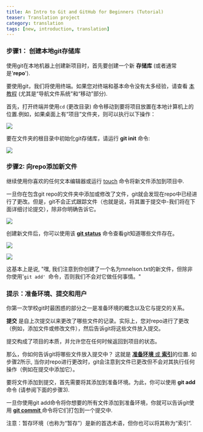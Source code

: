 ```yaml
---
title: An Intro to Git and GitHub for Beginners (Tutorial)
teaser: Translation project 
category: translation
tags: [new, introduction, translation]
---
```


### 步骤1： 创建本地git存储库 

使用git在本地机器上创建新项目时，首先要创建一个新 **存储库** (或者通常是'**repo**'). 

要使用git，我们将使用终端。如果您对终端和基本命令没有太多经验，请查看 [本教程](http://mac.appstorm.net/how-to/utilities-how-to/how-to-use-terminal-the-basics/) (尤其是“导航文件系统”和“移动”部分).

首先，打开终端并使用`cd` (更改目录) 命令移动到要将项目放置在本地计算机上的位置.例如，如果桌面上有“项目”文件夹，则可以执行以下操作：

![](https://wx4.sinaimg.cn/mw1024/007awXQDly1ga2z7mcgxrj30ky08vwel.jpg)

要在文件夹的根目录中初始化git存储库，请运行 **git init** 命令: 

![](https://wx1.sinaimg.cn/mw1024/007awXQDly1ga2z7mzf4vj30ki081aa4.jpg)

### 步骤2: 向repo添加新文件

继续使用你喜欢的任何文本编辑器或运行 [touch](http://linux.die.net/man/1/touch) 命令将新文件添加到项目中.

一旦你在包含git repo的文件夹中添加或修改了文件，git就会发现在repo中已经进行了更改。但是，git不会正式跟踪文件（也就是说，将其置于提交中-我们将在下面详细讨论提交），除非你明确告诉它。

![](https://wx4.sinaimg.cn/mw1024/007awXQDly1ga2z7ngmphj30k808kgln.jpg)

创建新文件后，你可以使用该 [**git status**](http://git-scm.com/docs/git-status) 命令查看git知道哪些文件存在。 

![](https://wx1.sinaimg.cn/mw1024/007awXQDly1ga2z7nnvulj30k1082jrf.jpg)

![](https://wx1.sinaimg.cn/mw1024/007awXQDly1ga2z7l4zmvj30jy08ajrf.jpg)

这基本上是说, "嘿, 我们注意到你创建了一个名为mnelson.txt的新文件，但除非你使用'`git add' `命令，否则我们不会对它做任何事情。" 

### 提示：准备环境、提交和用户

你第一次学校git时最困惑的部分之一是准备环境的概念以及它与提交的关系。

**提交** 是自上次提交以来更改了哪些文件的记录。实际上，您对repo进行了更改（例如，添加文件或修改文件），然后告诉git将这些文件放入提交。

提交构成了项目的本质，并允许您在任何时候返回到项目的状态。

那么，你如何告诉git将哪些文件放入提交中？ 这就是 [**准备环境** 或 **索引**](https://git-scm.com/book/en/v2/Getting-Started-Git-Basics)的位置. 如步骤2所示, 当你对repo进行更改时，git会注意到文件已更改但不会对其执行任何操作（例如在提交中添加它）。

要将文件添加到提交，首先需要将其添加到准备环境。为此，你可以使用 **git add<filename>** 命令 (请参阅下面的步骤3).

一旦你使用git add命令将你想要的所有文件添加到准备环境，你就可以告诉git使用 [**git commit** ](http://git-scm.com/docs/git-commit)命令将它们打包到一个提交中. 

注意：暂存环境（也称为“暂存”）是新的首选术语，但你也可以将其称为“索引”.